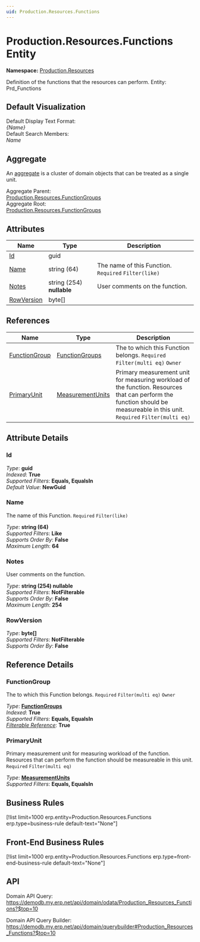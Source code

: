 ```yaml
---
uid: Production.Resources.Functions
---
```

# Production.Resources.Functions Entity

**Namespace:** [Production.Resources](Production.Resources.md)  

Definition of the functions that the resources can perform. Entity: Prd_Functions

## Default Visualization
Default Display Text Format:  
_{Name}_  
Default Search Members:  
_Name_  

## Aggregate
An [aggregate](https://docs.erp.net/tech/advanced/concepts/aggregates.html) is a cluster of domain objects that can be treated as a single unit.  

Aggregate Parent:  
[Production.Resources.FunctionGroups](Production.Resources.FunctionGroups.md)  
Aggregate Root:  
[Production.Resources.FunctionGroups](Production.Resources.FunctionGroups.md)  

## Attributes

| Name | Type | Description |
| ---- | ---- | --- |
| [Id](Production.Resources.Functions.md#id) | guid |  
| [Name](Production.Resources.Functions.md#name) | string (64) | The name of this Function. `Required` `Filter(like)` 
| [Notes](Production.Resources.Functions.md#notes) | string (254) __nullable__ | User comments on the function. 
| [RowVersion](Production.Resources.Functions.md#rowversion) | byte[] |  

## References

| Name | Type | Description |
| ---- | ---- | --- |
| [FunctionGroup](Production.Resources.Functions.md#functiongroup) | [FunctionGroups](Production.Resources.FunctionGroups.md) | The <see cref="FunctionGroup"/> to which this Function belongs. `Required` `Filter(multi eq)` `Owner` |
| [PrimaryUnit](Production.Resources.Functions.md#primaryunit) | [MeasurementUnits](General.MeasurementUnits.md) | Primary measurement unit for measuring workload of the function. Resources that can perform the function should be measureable in this unit. `Required` `Filter(multi eq)` |


## Attribute Details

### Id

_Type_: **guid**  
_Indexed_: **True**  
_Supported Filters_: **Equals, EqualsIn**  
_Default Value_: **NewGuid**  

### Name

The name of this Function. `Required` `Filter(like)`

_Type_: **string (64)**  
_Supported Filters_: **Like**  
_Supports Order By_: **False**  
_Maximum Length_: **64**  

### Notes

User comments on the function.

_Type_: **string (254) __nullable__**  
_Supported Filters_: **NotFilterable**  
_Supports Order By_: **False**  
_Maximum Length_: **254**  

### RowVersion

_Type_: **byte[]**  
_Supported Filters_: **NotFilterable**  
_Supports Order By_: **False**  


## Reference Details

### FunctionGroup

The <see cref="FunctionGroup"/> to which this Function belongs. `Required` `Filter(multi eq)` `Owner`

_Type_: **[FunctionGroups](Production.Resources.FunctionGroups.md)**  
_Indexed_: **True**  
_Supported Filters_: **Equals, EqualsIn**  
_[Filterable Reference](https://docs.erp.net/dev/domain-api/filterable-references.html)_: **True**  

### PrimaryUnit

Primary measurement unit for measuring workload of the function. Resources that can perform the function should be measureable in this unit. `Required` `Filter(multi eq)`

_Type_: **[MeasurementUnits](General.MeasurementUnits.md)**  
_Supported Filters_: **Equals, EqualsIn**  



## Business Rules

[!list limit=1000 erp.entity=Production.Resources.Functions erp.type=business-rule default-text="None"]

## Front-End Business Rules

[!list limit=1000 erp.entity=Production.Resources.Functions erp.type=front-end-business-rule default-text="None"]

## API

Domain API Query:
<https://demodb.my.erp.net/api/domain/odata/Production_Resources_Functions?$top=10>

Domain API Query Builder:
<https://demodb.my.erp.net/api/domain/querybuilder#Production_Resources_Functions?$top=10>

